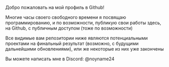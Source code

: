 Добро пожаловать на мой профиль в Github!

Многие часы своего свободного времени я посвящаю программированию, и по возможности, публикую свои работы здесь, на Github, с публичным доступом (тоже по возможности)

Все видимые вам репозитории ниже являются потенциальными проектами на финальный результат (возможно, с будущими дальнейшими обновлениями), или же некоторые из них уже закончены

Вы можете написать мне в Discord: @noyname24

<!--
**gNoName24/gNoName24** is a ✨ _special_ ✨ repository because its `README.md` (this file) appears on your GitHub profile.

Here are some ideas to get you started:

- 🔭 I’m currently working on ...
- 🌱 I’m currently learning ...
- 👯 I’m looking to collaborate on ...
- 🤔 I’m looking for help with ...
- 💬 Ask me about ...
- 📫 How to reach me: ...
- 😄 Pronouns: ...
- ⚡ Fun fact: ...
-->
